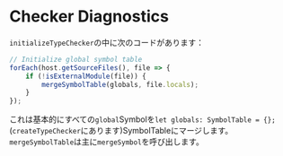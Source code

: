 # Checker Diagnostics

`initializeTypeChecker`の中に次のコードがあります：

```typescript
// Initialize global symbol table
forEach(host.getSourceFiles(), file => {
    if (!isExternalModule(file)) {
        mergeSymbolTable(globals, file.locals);
    }
});
```

これは基本的にすべての`global`Symbolを`let globals: SymbolTable = {};`\(`createTypeChecker`にあります\)SymbolTableにマージします。`mergeSymbolTable`は主に`mergeSymbol`を呼び出します。

